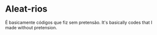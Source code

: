 # Aleat-rios
É basicamente códigos que fiz sem pretensão. It's basically codes that I made without pretension.
